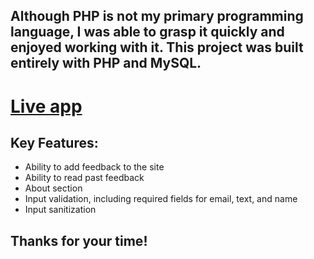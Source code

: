 ## Although PHP is not my primary programming language, I was able to grasp it quickly and enjoyed working with it. This project was built entirely with PHP and MySQL.

# [Live app](https://app-feedback-php.herokuapp.com)

## Key Features:

- Ability to add feedback to the site
- Ability to read past feedback
- About section
- Input validation, including required fields for email, text, and name
- Input sanitization


## Thanks for your time!
